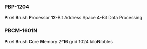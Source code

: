 ### PBP-1204
**P**ixel
**B**rush
**P**rocessor
**12**-Bit Address Space
**4**-Bit Data Processing

### PBCM-1601N
**P**ixel
**B**rush
**C**ore
**M**emory
2^**16** grid
**1**024 kilo**N**ibbles

